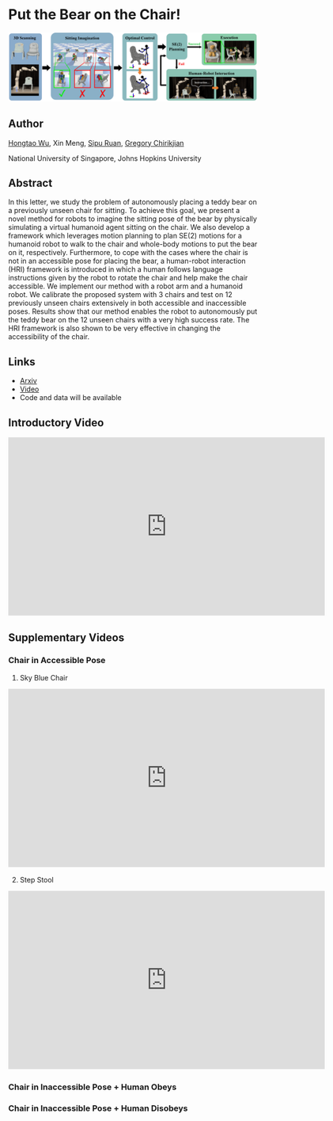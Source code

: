 # Put the Bear on the Chair!

![teaser](docs/assets/teaser_compress.png)

## Author
[Hongtao Wu](https://hongtaowu67.github.io), Xin Meng, [Sipu Ruan](https://ruansp.github.io), [Gregory Chirikjian](https://www.eng.nus.edu.sg/me/staff/chirikjian-gregory-s/)

National University of Singapore, Johns Hopkins University

## Abstract
In this letter, we study the problem of autonomously placing a teddy bear on a previously unseen chair for sitting. To achieve this goal, we present a novel method for robots to imagine the sitting pose of the bear by physically simulating a virtual humanoid agent sitting on the chair. We also develop a framework which leverages motion planning to plan SE(2) motions for a humanoid robot to walk to the chair and whole-body motions to put the bear on it, respectively. Furthermore, to cope with the cases where the chair is not in an accessible pose for placing the bear, a human-robot interaction (HRI) framework is introduced in which a human follows language instructions given by the robot to rotate the chair and help make the chair accessible. We implement our method with a robot arm and a humanoid robot. We calibrate the proposed system with 3 chairs and test on 12 previously unseen chairs extensively in both accessible and inaccessible poses. Results show that our method enables the robot to autonomously put the teddy bear on the 12 unseen chairs with a very high success rate. The HRI framework is also shown to be very effective in changing the accessibility of the chair.

## Links
- [Arxiv](https://arxiv.org/abs/2108.05539)
- [Video](https://youtu.be/ZNospDRPlBM)
- Code and data will be available

## Introductory Video
<iframe width="640" height="360" src="https://www.youtube.com/embed/ZNospDRPlBM" frameborder="0" allow="autoplay; encrypted-media" allowfullscreen></iframe>

## Supplementary Videos

### Chair in Accessible Pose
1. Sky Blue Chair
<iframe width="640" height="360" src="https://www.youtube.com/embed/WaNnRbhFApI" frameborder="0" allow="autoplay; encrypted-media" allowfullscreen></iframe>

2. Step Stool
<iframe width="640" height="360" src="https://www.youtube.com/embed/2jnCZa_MO0E" frameborder="0" allow="autoplay; encrypted-media" allowfullscreen></iframe>

### Chair in Inaccessible Pose + Human Obeys

### Chair in Inaccessible Pose + Human Disobeys
